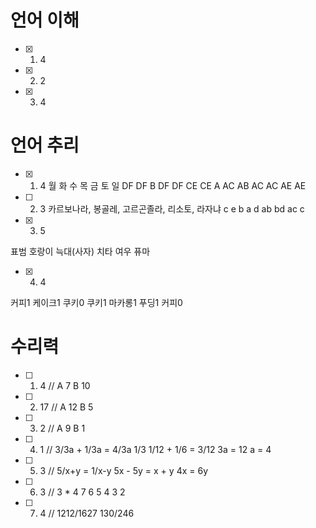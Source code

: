 # 언어 이해

- [x] 01. 4
- [x] 02. 2
- [x] 03. 4

# 언어 추리

- [x] 01. 4
월  화  수 목  금  토  일
DF DF B  DF DF CE CE
A  AC AB AC AC AE  AE

- [ ] 02. 3
카르보나라, 봉골레, 고르곤졸라, 리소토, 라자냐
c        e       b        a     d
ab       bd     ac       c 

- [x] 03. 5

표범 호랑이 늑대(사자) 치타 여우 퓨마

- [x] 04. 4

커피1 케이크1 쿠키0
쿠키1 마카롱1 푸딩1 커피0

# 수리력

- [ ] 01. 4 // A 7 B 10
- [ ] 02. 17 // A 12 B 5
- [ ] 03. 2 // A 9 B 1
- [ ] 04. 1 // 3/3a + 1/3a = 4/3a 1/3 1/12 + 1/6 = 3/12 3a = 12 a = 4
- [ ] 05. 3 // 5/x+y = 1/x-y   5x - 5y = x + y      4x = 6y
- [ ] 06. 3 // 3 * 4 7 6 5 4 3 2 
- [ ] 07. 4 // 1212/1627 130/246